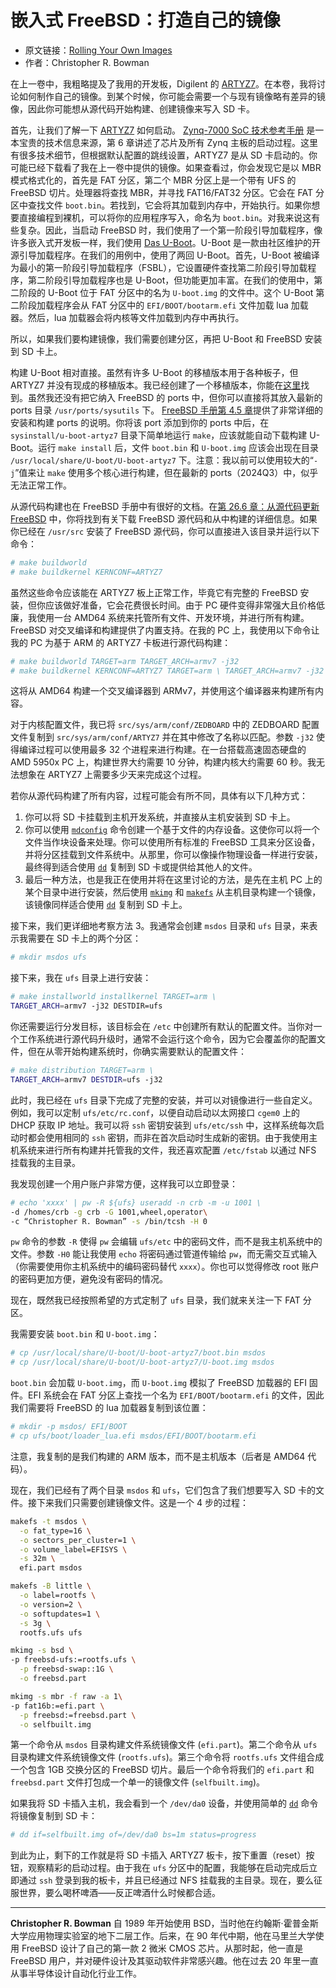 # 嵌入式 FreeBSD：打造自己的镜像

- 原文链接：[Rolling Your Own Images](https://freebsdfoundation.org/our-work/journal/browser-based-edition/storage-and-filesystems/embedded-freebsd-rolling-your-own-images/)
- 作者：Christopher R. Bowman

在上一卷中，我粗略提及了我用的开发板，Digilent 的 [ARTYZ7](https://digilent.com/shop/zedboard-zynq-7000-arm-fpga-soc-development-board/)。在本卷，我将讨论如何制作自己的镜像。到某个时候，你可能会需要一个与现有镜像略有差异的镜像，因此你可能想从源代码开始构建、创建镜像来写入 SD 卡。

首先，让我们了解一下 [ARTYZ7](https://digilent.com/shop/zedboard-zynq-7000-arm-fpga-soc-development-board/) 如何启动。 [Zynq-7000 SoC 技术参考手册](https://docs.xilinx.com/v/u/en-US/ug585-Zynq-7000-TRM) 是一本宝贵的技术信息来源，第 6 章讲述了芯片及所有 Zynq 主板的启动过程。这里有很多技术细节，但根据默认配置的跳线设置，ARTYZ7 是从 SD 卡启动的。你可能已经下载看了我在上一卷中提供的镜像。如果查看过，你会发现它是以 MBR 模式格式化的，首先是 FAT 分区，第二个 MBR 分区上是一个带有 UFS 的 FreeBSD 切片。处理器将查找 MBR，并寻找 FAT16/FAT32 分区。它会在 FAT 分区中查找文件 `boot.bin`。若找到，它会将其加载到内存中，开始执行。如果你想要直接编程到裸机，可以将你的应用程序写入，命名为 `boot.bin`。对我来说这有些复杂。因此，当启动 FreeBSD 时，我们使用了一个第一阶段引导加载程序，像许多嵌入式开发板一样，我们使用 [Das U-Boot](https://en.wikipedia.org/wiki/Das_U-Boot)。U-Boot 是一款由社区维护的开源引导加载程序。在我们的用例中，使用了两回 U-Boot。首先，U-Boot 被编译为最小的第一阶段引导加载程序（FSBL），它设置硬件查找第二阶段引导加载程序，第二阶段引导加载程序也是 U-Boot，但功能更加丰富。在我们的使用中，第二阶段的 U-Boot 位于 FAT 分区中的名为 `U-boot.img` 的文件中。这个 U-Boot 第二阶段加载程序会从 FAT 分区中的 `EFI/BOOT/bootarm.efi` 文件加载 lua 加载器。然后，lua 加载器会将内核等文件加载到内存中再执行。

所以，如果我们要构建镜像，我们需要创建分区，再把 U-Boot 和 FreeBSD 安装到 SD 卡上。

构建 U-Boot 相对直接。虽然有许多 U-Boot 的移植版本用于各种板子，但 ARTYZ7 并没有现成的移植版本。我已经创建了一个移植版本，你能在[这里](http://www.chrisbowman.com/crb/ArtyZ7/u-boot_ports/patches.html)找到。虽然我还没有把它纳入 FreeBSD 的 ports 中，但你可以直接将其放入最新的 ports 目录 `/usr/ports/sysutils` 下。 [FreeBSD 手册第 4.5 章](https://docs.freebsd.org/en/books/handbook/ports/#ports-using)提供了非常详细的安装和构建 ports 的说明。你将该 port 添加到你的 ports 中后，在 `sysinstall/u-boot-artyz7` 目录下简单地运行 `make`，应该就能自动下载构建 U-Boot。运行 `make install` 后，文件 `boot.bin` 和 `U-boot.img` 应该会出现在目录 `/usr/local/share/U-boot/U-boot-artyz7` 下。注意：我以前可以使用较大的“`-j`”值来让 `make` 使用多个核心进行构建，但在最新的 ports（2024Q3）中，似乎无法正常工作。

从源代码构建也在 FreeBSD 手册中有很好的文档。在[第 26.6 章：从源代码更新 FreeBSD](https://docs.freebsd.org/en/books/handbook/cutting-edge/#makeworld) 中，你将找到有关下载 FreeBSD 源代码和从中构建的详细信息。如果你已经在 `/usr/src` 安装了 FreeBSD 源代码，你可以直接进入该目录并运行以下命令：

```sh
# make buildworld
# make buildkernel KERNCONF=ARTYZ7
```

虽然这些命令应该能在 ARTYZ7 板上正常工作，毕竟它有完整的 FreeBSD 安装，但你应该做好准备，它会花费很长时间。由于 PC 硬件变得非常强大且价格低廉，我使用一台 AMD64 系统来托管所有文件、开发环境，并进行所有构建。FreeBSD 对交叉编译和构建提供了内置支持。在我的 PC 上，我使用以下命令让我的 PC 为基于 ARM 的 ARTYZ7 卡板进行源代码构建：

```sh
# make buildworld TARGET=arm TARGET_ARCH=armv7 -j32
# make buildkernel KERNCONF=ARTYZ7 TARGET=arm \ TARGET_ARCH=armv7 -j32
```

这将从 AMD64 构建一个交叉编译器到 ARMv7，并使用这个编译器来构建所有内容。

对于内核配置文件，我已将 `src/sys/arm/conf/ZEDBOARD` 中的 ZEDBOARD 配置文件复制到 `src/sys/arm/conf/ARTYZ7` 并在其中修改了名称以匹配。参数 `-j32` 使得编译过程可以使用最多 32 个进程来进行构建。在一台搭载高速固态硬盘的 AMD 5950x PC 上，构建世界大约需要 10 分钟，构建内核大约需要 60 秒。我无法想象在 ARTYZ7 上需要多少天来完成这个过程。


若你从源代码构建了所有内容，过程可能会有所不同，具体有以下几种方式：

1. 你可以将 SD 卡挂载到主机开发系统，并直接从主机安装到 SD 卡上。
2. 你可以使用 [`mdconfig`](https://man.freebsd.org/cgi/man.cgi?query=mdconfig&apropos=0&sektion=0&manpath=FreeBSD+13.2-RELEASE+and+Ports&arch=default&format=html) 命令创建一个基于文件的内存设备。这使你可以将一个文件当作块设备来处理。你可以使用所有标准的 FreeBSD 工具来分区设备，并将分区挂载到文件系统中。从那里，你可以像操作物理设备一样进行安装，最终得到适合使用 [`dd`](https://man.freebsd.org/cgi/man.cgi?query=dd&apropos=0&sektion=0&manpath=FreeBSD+13.2-RELEASE+and+Ports&arch=default&format=html) 复制到 SD 卡或提供给其他人的文件。
3. 最后一种方法，也是我正在使用并将在这里讨论的方法，是先在主机 PC 上的某个目录中进行安装，然后使用 [`mkimg`](https://man.freebsd.org/cgi/man.cgi?query=mkimg&apropos=0&sektion=0&manpath=FreeBSD+13.2-RELEASE+and+Ports&arch=default&format=html) 和 [`makefs`](https://man.freebsd.org/cgi/man.cgi?query=makefs&apropos=0&sektion=0&manpath=FreeBSD+13.2-RELEASE+and+Ports&arch=default&format=html) 从主机目录构建一个镜像，该镜像同样适合使用 [`dd`](https://man.freebsd.org/cgi/man.cgi?query=dd&apropos=0&sektion=0&manpath=FreeBSD+13.2-RELEASE+and+Ports&arch=default&format=html) 复制到 SD 卡上。

接下来，我们更详细地考察方法 3。我通常会创建 `msdos` 目录和 `ufs` 目录，来表示我需要在 SD 卡上的两个分区：

```sh
# mkdir msdos ufs
```

接下来，我在 `ufs` 目录上进行安装：

```sh
# make installworld installkernel TARGET=arm \
TARGET_ARCH=armv7 -j32 DESTDIR=ufs
```

你还需要运行分发目标，该目标会在 `/etc` 中创建所有默认的配置文件。当你对一个工作系统进行源代码升级时，通常不会运行这个命令，因为它会覆盖你的配置文件，但在从零开始构建系统时，你确实需要默认的配置文件：

```sh
# make distribution TARGET=arm \
TARGET_ARCH=armv7 DESTDIR=ufs -j32
```

此时，我已经在 `ufs` 目录下完成了完整的安装，并可以对镜像进行一些自定义。例如，我可以定制 `ufs/etc/rc.conf`，以便自动启动以太网接口 `cgem0` 上的 DHCP 获取 IP 地址。我可以将 `ssh` 密钥安装到 `ufs/etc/ssh` 中，这样系统每次启动时都会使用相同的 `ssh` 密钥，而非在首次启动时生成新的密钥。由于我使用主机系统来进行所有构建并托管我的文件，我还喜欢配置 `/etc/fstab` 以通过 NFS 挂载我的主目录。

我发现创建一个用户账户非常方便，这样我可以立即登录：

```sh
# echo 'xxxx' | pw -R ${ufs} useradd -n crb -m -u 1001 \
-d /homes/crb -g crb -G 1001,wheel,operator\
-c “Christopher R. Bowman” -s /bin/tcsh -H 0
```

`pw` 命令的参数 `-R` 使得 `pw` 会编辑 `ufs/etc` 中的密码文件，而不是我主机系统中的文件。参数 `-H0` 能让我使用 `echo` 将密码通过管道传输给 `pw`，而无需交互式输入（你需要使用你主机系统中的编码密码替代 `xxxx`）。你也可以觉得修改 root 账户的密码更加方便，避免没有密码的情况。

现在，既然我已经按照希望的方式定制了 `ufs` 目录，我们就来关注一下 FAT 分区。

我需要安装 `boot.bin` 和 `U-boot.img`：

```sh
# cp /usr/local/share/U-boot/U-boot-artyz7/boot.bin msdos
# cp /usr/local/share/U-boot/U-boot-artyz7/U-boot.img msdos
```

`boot.bin` 会加载 `U-boot.img`，而 `U-boot.img` 模拟了 FreeBSD 加载器的 EFI 固件。EFI 系统会在 FAT 分区上查找一个名为 `EFI/BOOT/bootarm.efi` 的文件，因此我们需要将 FreeBSD 的 lua 加载器复制到该位置：

```sh
# mkdir -p msdos/ EFI/BOOT
# cp ufs/boot/loader_lua.efi msdos/EFI/BOOT/bootarm.efi
```

注意，我复制的是我们构建的 ARM 版本，而不是主机版本（后者是 AMD64 代码）。

现在，我们已经有了两个目录 `msdos` 和 `ufs`，它们包含了我们想要写入 SD 卡的文件。接下来我们只需要创建镜像文件。这是一个 4 步的过程：

```sh
makefs -t msdos \
  -o fat_type=16 \
  -o sectors_per_cluster=1 \
  -o volume_label=EFISYS \
  -s 32m \
  efi.part msdos

makefs -B little \
  -o label=rootfs \
  -o version=2 \
  -o softupdates=1 \
  -s 3g \
  rootfs.ufs ufs

mkimg -s bsd \
-p freebsd-ufs:=rootfs.ufs \
  -p freebsd-swap::1G \
  -o freebsd.part

mkimg -s mbr -f raw -a 1\
-p fat16b:=efi.part \
  -p freebsd:=freebsd.part \
  -o selfbuilt.img
```

第一个命令从 `msdos` 目录构建文件系统镜像文件 (`efi.part`)。第二个命令从 `ufs` 目录构建文件系统镜像文件 (`rootfs.ufs`)。第三个命令将 `rootfs.ufs` 文件组合成一个包含 1GB 交换分区的 FreeBSD 切片。最后一个命令将我们的 `efi.part` 和 `freebsd.part` 文件打包成一个单一的镜像文件 (`selfbuilt.img`)。

如果我将 SD 卡插入主机，我会看到一个 `/dev/da0` 设备，并使用简单的 [`dd`](https://man.freebsd.org/cgi/man.cgi?query=dd&apropos=0&sektion=0&manpath=FreeBSD+13.2-RELEASE+and+Ports&arch=default&format=html) 命令将镜像复制到 SD 卡：

```sh
# dd if=selfbuilt.img of=/dev/da0 bs=1m status=progress
```

到此为止，剩下的工作就是将 SD 卡插入 ARTYZ7 板卡，按下重置（reset）按钮，观察精彩的启动过程。由于我在 `ufs` 分区中的配置，我能够在启动完成后立即通过 `ssh` 登录到我的板卡，并且已经通过 NFS 挂载我的主目录。现在，要么征服世界，要么喝杯啤酒——反正啤酒什么时候都合适。

---

**Christopher R. Bowman** 自 1989 年开始使用 BSD，当时他在约翰斯·霍普金斯大学应用物理实验室的地下二层工作。后来，在 90 年代中期，他在马里兰大学使用 FreeBSD 设计了自己的第一款 2 微米 CMOS 芯片。从那时起，他一直是 FreeBSD 用户，并对硬件设计及其驱动软件非常感兴趣。他在过去 20 年里一直从事半导体设计自动化行业工作。
